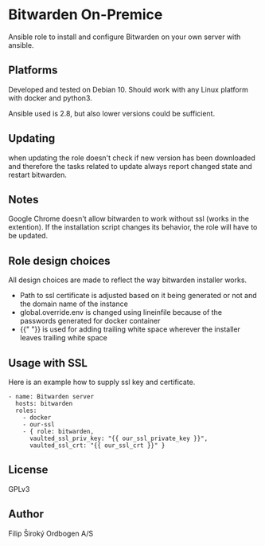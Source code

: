 # Bitwarden On-Premice

Ansible role to install and configure Bitwarden on your own server with ansible.

## Platforms

Developed and tested on Debian 10. Should work with any Linux platform with
docker and python3.

Ansible used is 2.8, but also lower versions could be sufficient.

## Updating

when updating the role doesn't check if new version has been downloaded and
therefore the tasks related to update always report changed state and restart
bitwarden.

## Notes

Google Chrome doesn't allow bitwarden to work without ssl (works in the extention).
If the installation script changes its behavior, the role will have to be updated.

## Role design choices

All design choices are made to reflect the way bitwarden installer works.

 - Path to ssl certificate is adjusted based on it being generated or not and the domain name of the instance
 - global.override.env is changed using lineinfile because of the passwords generated for docker container
 - {{" "}} is used for adding trailing white space wherever the installer leaves trailing white space

## Usage with SSL

Here is an example how to supply ssl key and certificate.

```
- name: Bitwarden server
  hosts: bitwarden
  roles:
    - docker
    - our-ssl
    - { role: bitwarden,
      vaulted_ssl_priv_key: "{{ our_ssl_private_key }}",
      vaulted_ssl_crt: "{{ our_ssl_crt }}" }
```

## License

GPLv3

## Author

Filip Široký
Ordbogen A/S

